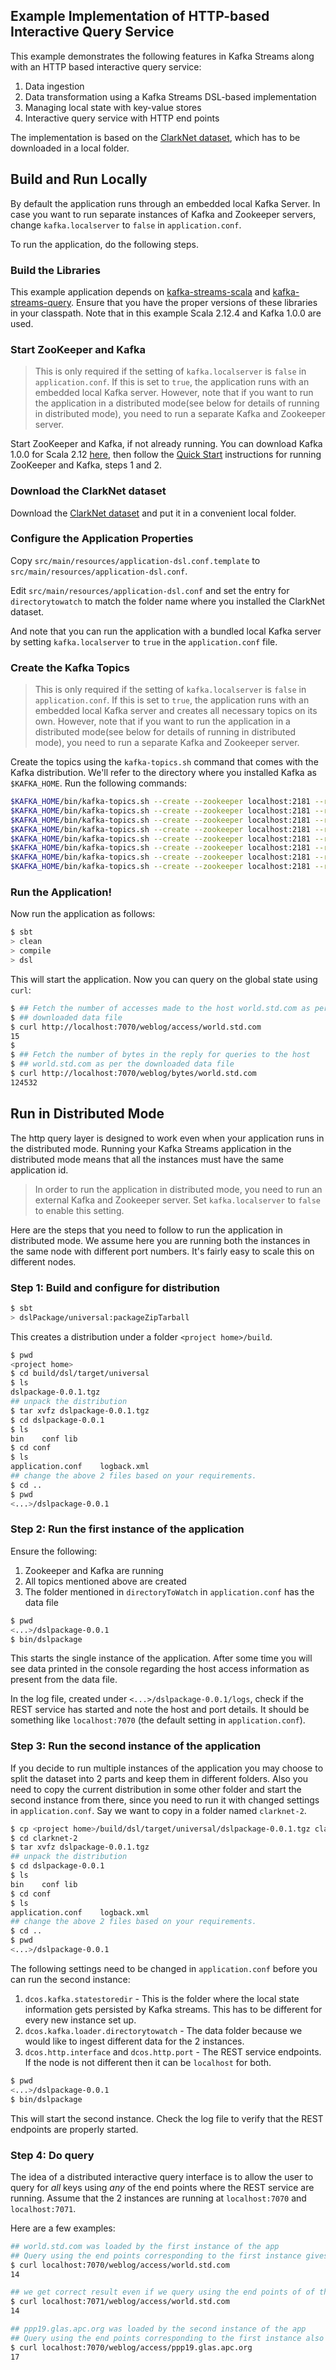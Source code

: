 ## Example Implementation of HTTP-based Interactive Query Service

This example demonstrates the following features in Kafka Streams along with an HTTP based interactive query service:

1. Data ingestion
2. Data transformation using a Kafka Streams DSL-based implementation
3. Managing local state with key-value stores
4. Interactive query service with HTTP end points

The implementation is based on the [ClarkNet dataset](http://ita.ee.lbl.gov/html/contrib/ClarkNet-HTTP.html), which has to be downloaded in a local folder.

## Build and Run Locally

By default the application runs through an embedded local Kafka Server. In case you want to run separate instances of Kafka and Zookeeper servers, change `kafka.localserver` to `false` in `application.conf`.

To run the application, do the following steps.

### Build the Libraries

This example application depends on [kafka-streams-scala](https://github.com/lightbend/kafka-streams-scala) and [kafka-streams-query](https://github.com/lightbend/kafka-streams-query/tree/develop/lib). Ensure that you have the proper versions of these libraries in your classpath. Note that in this example Scala 2.12.4 and Kafka 1.0.0 are used.

### Start ZooKeeper and Kafka

> This is only required if the setting of `kafka.localserver` is `false` in `application.conf`. If this is set to `true`, the application runs with an embedded local Kafka server. However, note that if you want to run the application in a distributed mode(see below for details of running in distributed mode), you need to run a separate Kafka and Zookeeper server.

Start ZooKeeper and Kafka, if not already running. You can download Kafka 1.0.0 for Scala 2.12 [here](https://kafka.apache.org/documentation/#quickstart), then follow the [Quick Start](https://kafka.apache.org/documentation/#quickstart) instructions for running ZooKeeper and Kafka, steps 1 and 2.

### Download the ClarkNet dataset

Download the [ClarkNet dataset](http://ita.ee.lbl.gov/html/contrib/ClarkNet-HTTP.html) and put it in a convenient local folder.

### Configure the Application Properties

Copy `src/main/resources/application-dsl.conf.template` to  `src/main/resources/application-dsl.conf`.

Edit `src/main/resources/application-dsl.conf` and set the entry for `directorytowatch` to match the folder name where you installed the ClarkNet dataset.

And note that you can run the application with a bundled local Kafka server by setting `kafka.localserver` to `true` in the `application.conf` file.

### Create the Kafka Topics

> This is only required if the setting of `kafka.localserver` is `false` in `application.conf`. If this is set to `true`, the application runs with an embedded local Kafka server and creates all necessary topics on its own. However, note that if you want to run the application in a distributed mode(see below for details of running in distributed mode), you need to run a separate Kafka and Zookeeper server.

Create the topics using the `kafka-topics.sh` command that comes with the Kafka distribution. We'll refer to the directory where you installed Kafka as `$KAFKA_HOME`. Run the following commands:

```bash
$KAFKA_HOME/bin/kafka-topics.sh --create --zookeeper localhost:2181 --replication-factor 1 --partitions 1 --topic logerr-dsl
$KAFKA_HOME/bin/kafka-topics.sh --create --zookeeper localhost:2181 --replication-factor 1 --partitions 1 --topic server-log-dsl
$KAFKA_HOME/bin/kafka-topics.sh --create --zookeeper localhost:2181 --replication-factor 1 --partitions 1 --topic processed-log
$KAFKA_HOME/bin/kafka-topics.sh --create --zookeeper localhost:2181 --replication-factor 1 --partitions 1 --topic summary-access-log
$KAFKA_HOME/bin/kafka-topics.sh --create --zookeeper localhost:2181 --replication-factor 1 --partitions 1 --topic windowed-summary-access-log
$KAFKA_HOME/bin/kafka-topics.sh --create --zookeeper localhost:2181 --replication-factor 1 --partitions 1 --topic summary-payload-log
$KAFKA_HOME/bin/kafka-topics.sh --create --zookeeper localhost:2181 --replication-factor 1 --partitions 1 --topic windowed-summary-payload-log
$KAFKA_HOME/bin/kafka-topics.sh --create --zookeeper localhost:2181 --replication-factor 1 --partitions 1 --topic avro-topic
```

### Run the Application!

Now run the application as follows:

```bash
$ sbt
> clean
> compile
> dsl
```

This will start the application. Now you can query on the global state using `curl`:

```bash
$ ## Fetch the number of accesses made to the host world.std.com as per the
$ ## downloaded data file
$ curl http://localhost:7070/weblog/access/world.std.com
15
$
$ ## Fetch the number of bytes in the reply for queries to the host 
$ ## world.std.com as per the downloaded data file
$ curl http://localhost:7070/weblog/bytes/world.std.com
124532
```

## Run in Distributed Mode

The http query layer is designed to work even when your application runs in the distributed mode. Running your Kafka Streams application in the distributed mode means that all the instances must have the same application id.

> In order to run the application in distributed mode, you need to run an external Kafka and Zookeeper server. Set `kafka.localserver` to `false` to enable this setting.

Here are the steps that you need to follow to run the application in distributed mode. We assume here you are running both the instances in the same node with different port numbers. It's fairly easy to scale this on different nodes.

### Step 1: Build and configure for distribution

```bash
$ sbt
> dslPackage/universal:packageZipTarball
```

This creates a distribution under a folder `<project home>/build`.

```bash
$ pwd
<project home>
$ cd build/dsl/target/universal
$ ls
dslpackage-0.0.1.tgz
## unpack the distribution
$ tar xvfz dslpackage-0.0.1.tgz
$ cd dslpackage-0.0.1
$ ls
bin	   conf	lib
$ cd conf
$ ls
application.conf	logback.xml
## change the above 2 files based on your requirements.
$ cd ..
$ pwd
<...>/dslpackage-0.0.1
```

### Step 2: Run the first instance of the application
Ensure the following:

1. Zookeeper and Kafka are running
2. All topics mentioned above are created
3. The folder mentioned in `directoryToWatch` in `application.conf` has the data file

```bash
$ pwd
<...>/dslpackage-0.0.1
$ bin/dslpackage
```

This starts the single instance of the application. After some time you will see data printed in the console regarding the host access information as present from the data file.

In the log file, created under `<...>/dslpackage-0.0.1/logs`, check if the REST service has started and note the host and port details. It should be something like `localhost:7070` (the default setting in `application.conf`).

### Step 3: Run the second instance of the application

If you decide to run multiple instances of the application you may choose to split the dataset into 2 parts and keep them in different folders. Also you need to copy the current distribution in some other folder and start the second instance from there, since you need to run it with changed settings in `application.conf`. Say we want to copy in a folder named `clarknet-2`.

```bash
$ cp <project home>/build/dsl/target/universal/dslpackage-0.0.1.tgz clarknet-2
$ cd clarknet-2
$ tar xvfz dslpackage-0.0.1.tgz
## unpack the distribution
$ cd dslpackage-0.0.1
$ ls
bin	   conf	lib
$ cd conf
$ ls
application.conf	logback.xml
## change the above 2 files based on your requirements.
$ cd ..
$ pwd
<...>/dslpackage-0.0.1
```

The following settings need to be changed in `application.conf` before you can run the second instance:

1. `dcos.kafka.statestoredir` - This is the folder where the local state information gets persisted by Kafka streams. This has to be different for every new instance set up.
2. `dcos.kafka.loader.directorytowatch` - The data folder because we would like to ingest different data for the 2 instances.
3. `dcos.http.interface` and `dcos.http.port` - The REST service endpoints. If the node is not different then it can be `localhost` for both.

```bash
$ pwd
<...>/dslpackage-0.0.1
$ bin/dslpackage
```

This will start the second instance. Check the log file to verify that the REST endpoints are properly started.

### Step 4: Do query

The idea of a distributed interactive query interface is to allow the user to query for *all* keys using *any* of the end points where the REST service are running. Assume that the 2 instances are running at `localhost:7070` and `localhost:7071`. 

Here are a few examples:

```bash
## world.std.com was loaded by the first instance of the app
## Query using the end points corresponding to the first instance gives correct result
$ curl localhost:7070/weblog/access/world.std.com
14

## we get correct result even if we query using the end points of of the second instance
$ curl localhost:7071/weblog/access/world.std.com
14

## ppp19.glas.apc.org was loaded by the second instance of the app
## Query using the end points corresponding to the first instance also gives correct result
$ curl localhost:7070/weblog/access/ppp19.glas.apc.org
17
```